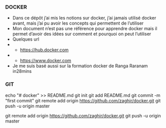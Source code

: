 ### DOCKER
 * Dans ce dépôt j’ai mis les notions sur docker, j’ai jamais utilisé docker avant, mais j’ai pu avoir les concepts qui permettent de l’utiliser 
 * Mon document n’est pas une référence pour apprendre docker mais il permet d’avoir des idées sur comment et pourquoi on peut l’utiliser 
 * Quelques url 
 *  *  https://hub.docker.com
 *  *  https://www.docker.com 
 * Je me suis basé aussi sur la formation docker de Ranga Raranam  in28mins
 

 ### GIT 
echo "# docker" >> README.md
git init
git add README.md
git commit -m "first commit"
git remote add origin https://github.com/zaghir/docker.git
git push -u origin master

git remote add origin https://github.com/zaghir/docker.git
git push -u origin master
